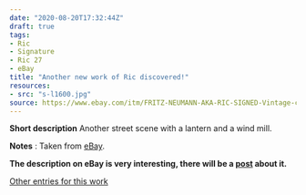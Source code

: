 ```yaml
---
date: "2020-08-20T17:32:44Z"
draft: true
tags:
- Ric
- Signature
- Ric 27
- eBay
title: "Another new work of Ric discovered!"
resources:
- src: "s-l1600.jpg"
source: https://www.ebay.com/itm/FRITZ-NEUMANN-AKA-RIC-SIGNED-Vintage-c-1960s-Color-Etching-STREETSCENE-/143672853431
---
```


**Short description** Another street scene with a lantern and a wind mill.

**Notes** : Taken from [eBay](https://www.ebay.com/itm/FRITZ-NEUMANN-AKA-RIC-SIGNED-Vintage-c-1960s-Color-Etching-STREETSCENE-/143672853431).

**The description on eBay is very interesting, there will be a [post](/post/mystery-solved-question-mark) about it.**

[Other entries for this work](/tags/Ric-27)
